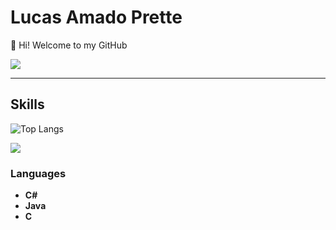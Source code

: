 # Lucas Amado Prette

👋 Hi! Welcome to my GitHub

<div>  
  <a href="https://www.linkedin.com/in/lucasamadoprette/"/ target="_blank"><img src="https://img.shields.io/badge/-LinkedIn-%230077B5?style=for-the-badge&logo=linkedin&logoColor=white" target="_blank"></a>   
</div>

---
## Skills
![Top Langs](https://github-readme-stats.vercel.app/api/top-langs/?username=LucasPrette115&layout=compact&theme=tokyonight)

<div>
<p align="left">
  <a href="https://developer.mozilla.org/pt-BR/docs/Web/HTML">
    <img src="https://skillicons.dev/icons?i=dotnet,cs,c,java,spring,mysql,git" />
  </a>
</p>
</div>

### Languages
- **C#**
- **Java**
- **C**

